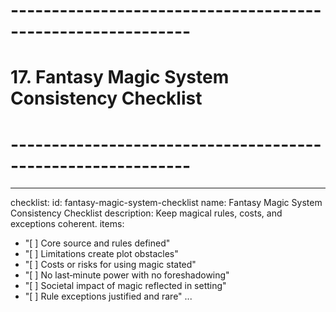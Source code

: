 # ------------------------------------------------------------
# 17. Fantasy Magic System Consistency Checklist
# ------------------------------------------------------------
---
checklist:
  id: fantasy-magic-system-checklist
  name: Fantasy Magic System Consistency Checklist
  description: Keep magical rules, costs, and exceptions coherent.
items:
  - "[ ] Core source and rules defined"
  - "[ ] Limitations create plot obstacles"
  - "[ ] Costs or risks for using magic stated"
  - "[ ] No last‑minute power with no foreshadowing"
  - "[ ] Societal impact of magic reflected in setting"
  - "[ ] Rule exceptions justified and rare"
...
